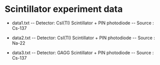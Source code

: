 # Scintillator experiment data

 - data1.txt
 -- Detector: CsI(Tl) Scintillator + PIN photodiode
 -- Source  : Cs-137

 - data2.txt
 -- Detector: CsI(Tl) Scintillator + PIN photodiode
 -- Source  : Na-22

 - data3.txt
 -- Detector: GAGG Scintillator + PIN photodiode
 -- Source  : Cs-137
